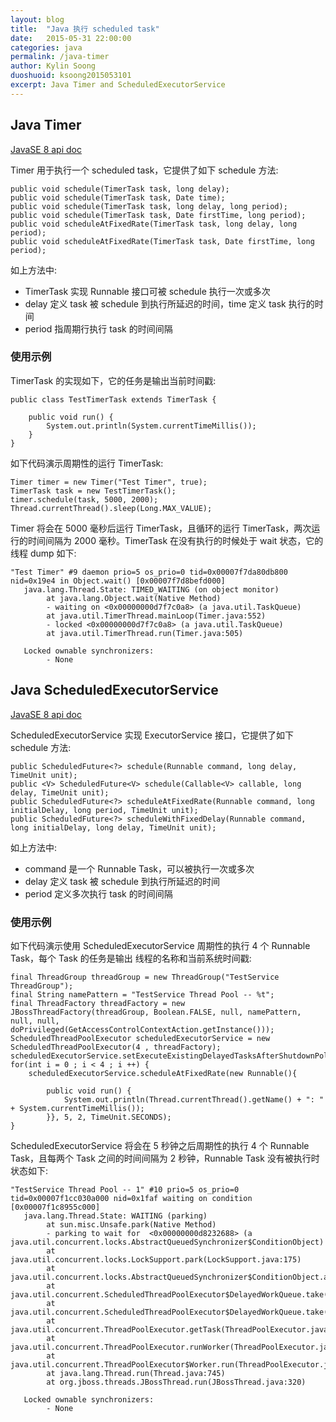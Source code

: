 ```yaml
---
layout: blog
title:  "Java 执行 scheduled task"
date:   2015-05-31 22:00:00
categories: java
permalink: /java-timer
author: Kylin Soong
duoshuoid: ksoong2015053101
excerpt: Java Timer and ScheduledExecutorService
---
```


## Java Timer

[JavaSE 8 api doc](https://docs.oracle.com/javase/8/docs/api/java/util/Timer.html)

Timer 用于执行一个 scheduled task，它提供了如下 schedule 方法:

~~~
public void schedule(TimerTask task, long delay);
public void schedule(TimerTask task, Date time);
public void schedule(TimerTask task, long delay, long period);
public void schedule(TimerTask task, Date firstTime, long period);
public void scheduleAtFixedRate(TimerTask task, long delay, long period);
public void scheduleAtFixedRate(TimerTask task, Date firstTime, long period);
~~~

如上方法中:

* TimerTask 实现 Runnable 接口可被 schedule 执行一次或多次
* delay 定义 task 被 schedule 到执行所延迟的时间，time 定义 task 执行的时间
* period 指周期行执行 task 的时间间隔

### 使用示例

TimerTask 的实现如下，它的任务是输出当前时间戳:

~~~
public class TestTimerTask extends TimerTask {

	public void run() {
		System.out.println(System.currentTimeMillis());
	}
}
~~~

如下代码演示周期性的运行 TimerTask:

~~~
Timer timer = new Timer("Test Timer", true);
TimerTask task = new TestTimerTask();
timer.schedule(task, 5000, 2000);
Thread.currentThread().sleep(Long.MAX_VALUE);
~~~

Timer 将会在 5000 毫秒后运行 TimerTask，且循环的运行 TimerTask，两次运行的时间间隔为 2000 毫秒。TimerTask 在没有执行的时候处于 wait 状态，它的线程 dump 如下:

~~~
"Test Timer" #9 daemon prio=5 os_prio=0 tid=0x00007f7da80db800 nid=0x19e4 in Object.wait() [0x00007f7d8befd000]
   java.lang.Thread.State: TIMED_WAITING (on object monitor)
        at java.lang.Object.wait(Native Method)
        - waiting on <0x00000000d7f7c0a8> (a java.util.TaskQueue)
        at java.util.TimerThread.mainLoop(Timer.java:552)
        - locked <0x00000000d7f7c0a8> (a java.util.TaskQueue)
        at java.util.TimerThread.run(Timer.java:505)

   Locked ownable synchronizers:
        - None
~~~


## Java ScheduledExecutorService

[JavaSE 8 api doc](https://docs.oracle.com/javase/8/docs/api/java/util/concurrent/ScheduledExecutorService.html)

ScheduledExecutorService 实现 ExecutorService 接口，它提供了如下 schedule 方法:

~~~
public ScheduledFuture<?> schedule(Runnable command, long delay, TimeUnit unit);
public <V> ScheduledFuture<V> schedule(Callable<V> callable, long delay, TimeUnit unit);
public ScheduledFuture<?> scheduleAtFixedRate(Runnable command, long initialDelay, long period, TimeUnit unit);
public ScheduledFuture<?> scheduleWithFixedDelay(Runnable command, long initialDelay, long delay, TimeUnit unit);
~~~

如上方法中:

* command 是一个 Runnable Task，可以被执行一次或多次
* delay 定义 task 被 schedule 到执行所延迟的时间
* period 定义多次执行 task 的时间间隔

### 使用示例

如下代码演示使用 ScheduledExecutorService 周期性的执行 4 个 Runnable Task，每个 Task 的任务是输出 线程的名称和当前系统时间戳:

~~~
final ThreadGroup threadGroup = new ThreadGroup("TestService ThreadGroup");
final String namePattern = "TestService Thread Pool -- %t";
final ThreadFactory threadFactory = new JBossThreadFactory(threadGroup, Boolean.FALSE, null, namePattern, null, null, doPrivileged(GetAccessControlContextAction.getInstance()));       
ScheduledThreadPoolExecutor scheduledExecutorService = new ScheduledThreadPoolExecutor(4 , threadFactory);
scheduledExecutorService.setExecuteExistingDelayedTasksAfterShutdownPolicy(false);
for(int i = 0 ; i < 4 ; i ++) {
	scheduledExecutorService.scheduleAtFixedRate(new Runnable(){

		public void run() {
			System.out.println(Thread.currentThread().getName() + ": " + System.currentTimeMillis());
		}}, 5, 2, TimeUnit.SECONDS);
}
~~~

ScheduledExecutorService 将会在 5 秒钟之后周期性的执行  4 个 Runnable Task，且每两个 Task 之间的时间间隔为 2 秒钟，Runnable Task 没有被执行时状态如下:

~~~
"TestService Thread Pool -- 1" #10 prio=5 os_prio=0 tid=0x00007f1cc030a000 nid=0x1faf waiting on condition [0x00007f1c8955c000]
   java.lang.Thread.State: WAITING (parking)
        at sun.misc.Unsafe.park(Native Method)
        - parking to wait for  <0x00000000d8232688> (a java.util.concurrent.locks.AbstractQueuedSynchronizer$ConditionObject)
        at java.util.concurrent.locks.LockSupport.park(LockSupport.java:175)
        at java.util.concurrent.locks.AbstractQueuedSynchronizer$ConditionObject.await(AbstractQueuedSynchronizer.java:2039)
        at java.util.concurrent.ScheduledThreadPoolExecutor$DelayedWorkQueue.take(ScheduledThreadPoolExecutor.java:1088)
        at java.util.concurrent.ScheduledThreadPoolExecutor$DelayedWorkQueue.take(ScheduledThreadPoolExecutor.java:809)
        at java.util.concurrent.ThreadPoolExecutor.getTask(ThreadPoolExecutor.java:1067)
        at java.util.concurrent.ThreadPoolExecutor.runWorker(ThreadPoolExecutor.java:1127)
        at java.util.concurrent.ThreadPoolExecutor$Worker.run(ThreadPoolExecutor.java:617)
        at java.lang.Thread.run(Thread.java:745)
        at org.jboss.threads.JBossThread.run(JBossThread.java:320)

   Locked ownable synchronizers:
        - None
~~~

